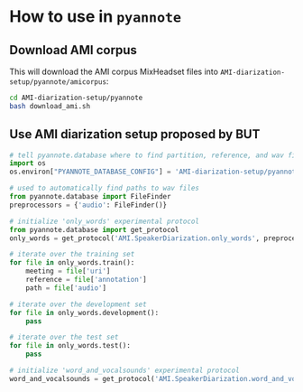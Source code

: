 # How to use in `pyannote`

## Download AMI corpus

This will download the AMI corpus MixHeadset files into `AMI-diarization-setup/pyannote/amicorpus`:

```bash
cd AMI-diarization-setup/pyannote
bash download_ami.sh
```

## Use AMI diarization setup proposed by BUT

```python
# tell pyannote.database where to find partition, reference, and wav files
import os
os.environ["PYANNOTE_DATABASE_CONFIG"] = 'AMI-diarization-setup/pyannote/database.yml'

# used to automatically find paths to wav files
from pyannote.database import FileFinder
preprocessors = {'audio': FileFinder()}

# initialize 'only_words' experimental protocol
from pyannote.database import get_protocol
only_words = get_protocol('AMI.SpeakerDiarization.only_words', preprocessors=preprocessors)

# iterate over the training set
for file in only_words.train():
    meeting = file['uri']
    reference = file['annotation']
    path = file['audio']

# iterate over the development set
for file in only_words.development():
    pass

# iterate over the test set
for file in only_words.test():
    pass

# initialize 'word_and_vocalsounds' experimental protocol
word_and_vocalsounds = get_protocol('AMI.SpeakerDiarization.word_and_vocalsounds')
```
